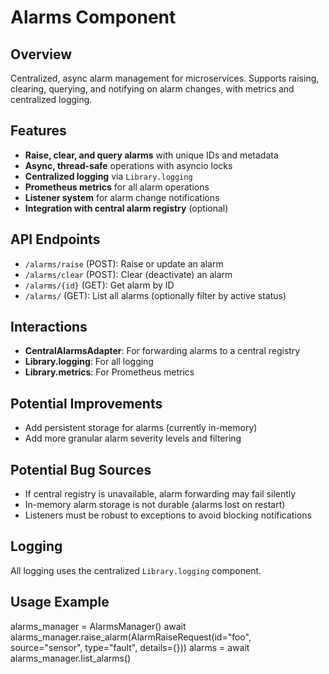 # Alarms Component

## Overview

Centralized, async alarm management for microservices. Supports raising, clearing, querying, and notifying on alarm changes, with metrics and centralized logging.

## Features

- **Raise, clear, and query alarms** with unique IDs and metadata
- **Async, thread-safe** operations with asyncio locks
- **Centralized logging** via `Library.logging`
- **Prometheus metrics** for all alarm operations
- **Listener system** for alarm change notifications
- **Integration with central alarm registry** (optional)

## API Endpoints

- `/alarms/raise` (POST): Raise or update an alarm
- `/alarms/clear` (POST): Clear (deactivate) an alarm
- `/alarms/{id}` (GET): Get alarm by ID
- `/alarms/` (GET): List all alarms (optionally filter by active status)

## Interactions

- **CentralAlarmsAdapter**: For forwarding alarms to a central registry
- **Library.logging**: For all logging
- **Library.metrics**: For Prometheus metrics

## Potential Improvements

- Add persistent storage for alarms (currently in-memory)
- Add more granular alarm severity levels and filtering

## Potential Bug Sources

- If central registry is unavailable, alarm forwarding may fail silently
- In-memory alarm storage is not durable (alarms lost on restart)
- Listeners must be robust to exceptions to avoid blocking notifications

## Logging

All logging uses the centralized `Library.logging` component.

## Usage Example

alarms_manager = AlarmsManager()
await alarms_manager.raise_alarm(AlarmRaiseRequest(id="foo", source="sensor", type="fault", details={}))
alarms = await alarms_manager.list_alarms()
